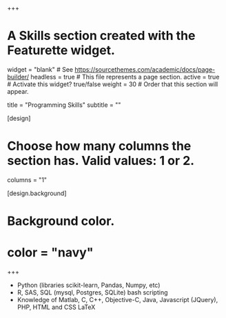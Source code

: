 +++
# A Skills section created with the Featurette widget.
widget = "blank"  # See https://sourcethemes.com/academic/docs/page-builder/
headless = true  # This file represents a page section.
active = true  # Activate this widget? true/false
weight = 30  # Order that this section will appear.

title = "Programming Skills"
subtitle = ""


[design]
  # Choose how many columns the section has. Valid values: 1 or 2.
  columns = "1"


[design.background]  
#  Background color.
#  color = "navy"
  
+++

- Python (libraries scikit-learn, Pandas, Numpy, etc) 
- R, SAS, SQL (mysql, Postgres, SQLite) bash scripting 
- Knowledge of Matlab, C, C++, Objective-C, Java, Javascript (JQuery), PHP, HTML and CSS LaTeX
